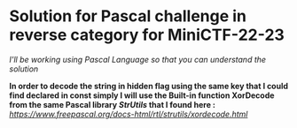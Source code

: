 # Solution for Pascal challenge in reverse category for MiniCTF-22-23
*I'll be working using Pascal Language so that you can understand the solution*

 **In order to decode the string in hidden flag using the same key that I could find declared in const simply I will use the Built-in function XorDecode from the same Pascal library *StrUtils* that I found here :**
 *https://www.freepascal.org/docs-html/rtl/strutils/xordecode.html*
